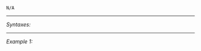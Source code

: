 `N/A`


---
*Syntaxes:*

<!-- [] call `BIS_fnc_respawnSeagull` -->

---
*Example 1:*

<!-- 
```sqf
[] call BIS_fnc_respawnSeagull;
``` -->